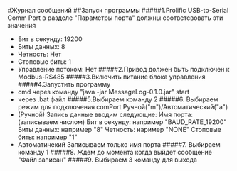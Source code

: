 #Журнал сообщений
##Запуск программы
#####1.Prolific USB-to-Serial Comm Port в разделе "Параметры порта" должны соответсвовать эти значения
+ Бит в секунду: 19200
+ Биты данных: 8
+ Четность: Нет
+ Стоповые биты: 1
+ Управление потоком: Нет
#####2.Привод должен быть подключен к Modbus-RS485
#####3.Включить питание блока управления
#####4.Запустить программу
+ cmd через команду "java -jar MessageLog-0.1.0.jar" start
+ через .bat файл
#####5.Выбираем команду 2
#####6. Выбираем режим  для подключения comPort Ручной("m")/Автоматический("a") 
+ (Ручной)
  Запись данные вводим следующие:
  Имя порта: (записываем числом)
  Бит в секунду: например "BAUD_RATE_19200" 
  Биты данных: например "8"
  Четность: наример "NONE"
  Стоповые биты: например "1"
+ Автоматичекий
 Записываем только имя порта
#####7. Выбираем команду 1
#####8. Ждем до момента когда выйдет сообщение "Файл записан"
#####9. Выбираем 3 команду для выхода